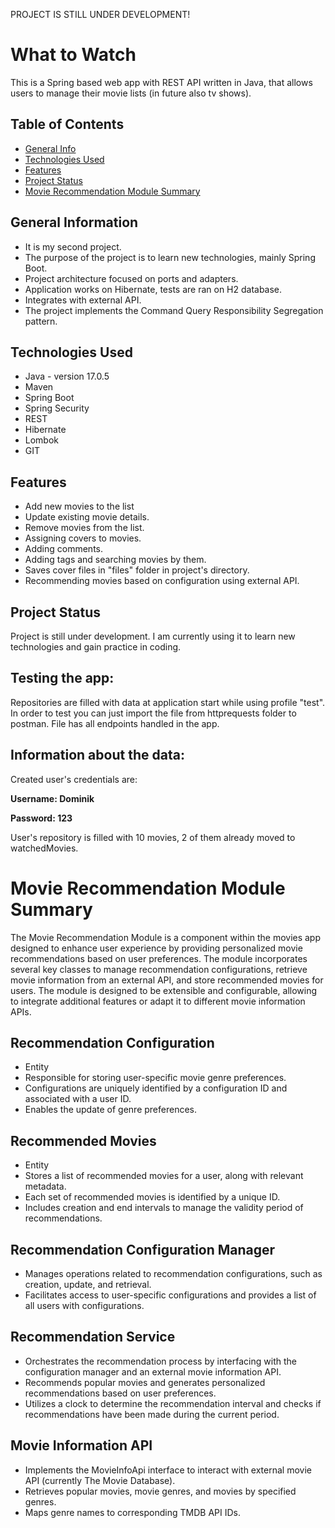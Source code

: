 PROJECT IS STILL UNDER DEVELOPMENT!

# What to Watch

This is a Spring based web app with REST API written in Java, that allows users to manage their movie lists (in future
also tv shows).

## Table of Contents

* [General Info](#general-information)
* [Technologies Used](#technologies-used)
* [Features](#Features)
* [Project Status](#project-status)
* [Movie Recommendation Module Summary](#movie-recommendation-module-summary)

## General Information

- It is my second project.
- The purpose of the project is to learn new technologies, mainly Spring Boot.
- Project architecture focused on ports and adapters.
- Application works on Hibernate, tests are ran on H2 database.
- Integrates with external API.
- The project implements the Command Query Responsibility Segregation pattern.

## Technologies Used

- Java - version 17.0.5
- Maven
- Spring Boot
- Spring Security
- REST
- Hibernate
- Lombok
- GIT

## Features

- Add new movies to the list
- Update existing movie details.
- Remove movies from the list.
- Assigning covers to movies.
- Adding comments.
- Adding tags and searching movies by them.
- Saves cover files in "files" folder in project's directory.
- Recommending movies based on configuration using external API.

## Project Status

Project is still under development. I am currently using it to learn new technologies and gain practice in coding.

## Testing the app:

Repositories are filled with data at application start while using profile "test".
In order to test you can just import the file from httprequests folder to postman. File has all
endpoints handled in the app.

## Information about the data:

Created user's credentials are:

**Username: Dominik** 

**Password: 123**

User's repository is filled with 10 movies, 2 of them already moved to watchedMovies.

# Movie Recommendation Module Summary

The Movie Recommendation Module is a component within the movies app
designed to enhance user experience by providing personalized movie
recommendations based on user preferences. The module incorporates
several key classes to manage recommendation configurations, retrieve
movie information from an external API, and store recommended movies for users.
The module is designed to be extensible and configurable, allowing to integrate
additional features or adapt it to different movie information APIs.

## Recommendation Configuration

- Entity
- Responsible for storing user-specific movie genre preferences.
- Configurations are uniquely identified by a configuration ID and associated with a user ID.
- Enables the update of genre preferences.

## Recommended Movies

- Entity
- Stores a list of recommended movies for a user, along with relevant metadata.
- Each set of recommended movies is identified by a unique ID.
- Includes creation and end intervals to manage the validity period of recommendations.

## Recommendation Configuration Manager

- Manages operations related to recommendation configurations, such as creation, update, and retrieval.
- Facilitates access to user-specific configurations and provides a list of all users with configurations.

## Recommendation Service

- Orchestrates the recommendation process by interfacing with the configuration manager and an external movie
  information API.
- Recommends popular movies and generates personalized recommendations based on user preferences.
- Utilizes a clock to determine the recommendation interval and checks if recommendations have been made during the
  current period.

## Movie Information API

- Implements the MovieInfoApi interface to interact with external movie API (currently The Movie Database).
- Retrieves popular movies, movie genres, and movies by specified genres.
- Maps genre names to corresponding TMDB API IDs.